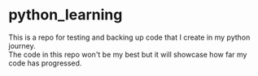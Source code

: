 # python_learning

This is a repo for testing and backing up code that I create in my python journey.\
The code in this repo won't be my best but it will showcase how far my code has progressed.